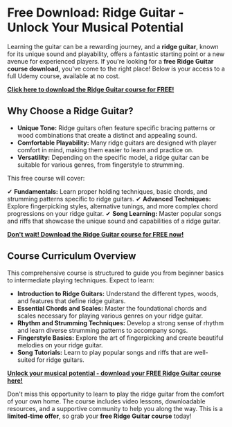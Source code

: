 # Free Download: Ridge Guitar - Unlock Your Musical Potential

Learning the guitar can be a rewarding journey, and a **ridge guitar**, known for its unique sound and playability, offers a fantastic starting point or a new avenue for experienced players. If you're looking for a **free Ridge Guitar course download**, you've come to the right place! Below is your access to a full Udemy course, available at no cost.

[**Click here to download the Ridge Guitar course for FREE!**](https://udemywork.com/ridge-guitar)

## Why Choose a Ridge Guitar?

*   **Unique Tone:** Ridge guitars often feature specific bracing patterns or wood combinations that create a distinct and appealing sound.
*   **Comfortable Playability:** Many ridge guitars are designed with player comfort in mind, making them easier to learn and practice on.
*   **Versatility:** Depending on the specific model, a ridge guitar can be suitable for various genres, from fingerstyle to strumming.

This free course will cover:

✔ **Fundamentals:** Learn proper holding techniques, basic chords, and strumming patterns specific to ridge guitars.
✔ **Advanced Techniques:** Explore fingerpicking styles, alternative tunings, and more complex chord progressions on your ridge guitar.
✔ **Song Learning:** Master popular songs and riffs that showcase the unique sound and capabilities of a ridge guitar.

[**Don't wait! Download the Ridge Guitar course for FREE now!**](https://udemywork.com/ridge-guitar)

## Course Curriculum Overview

This comprehensive course is structured to guide you from beginner basics to intermediate playing techniques. Expect to learn:

*   **Introduction to Ridge Guitars:** Understand the different types, woods, and features that define ridge guitars.
*   **Essential Chords and Scales:** Master the foundational chords and scales necessary for playing various genres on your ridge guitar.
*   **Rhythm and Strumming Techniques:** Develop a strong sense of rhythm and learn diverse strumming patterns to accompany songs.
*   **Fingerstyle Basics:** Explore the art of fingerpicking and create beautiful melodies on your ridge guitar.
*   **Song Tutorials:** Learn to play popular songs and riffs that are well-suited for ridge guitars.

[**Unlock your musical potential - download your FREE Ridge Guitar course here!**](https://udemywork.com/ridge-guitar)

Don't miss this opportunity to learn to play the ridge guitar from the comfort of your own home. The course includes video lessons, downloadable resources, and a supportive community to help you along the way. This is a **limited-time offer**, so grab your **free Ridge Guitar course** today!
